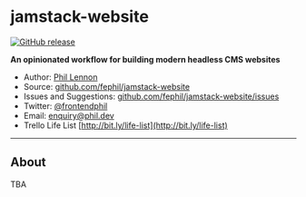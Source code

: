 # jamstack-website

[![GitHub release](https://img.shields.io/github/release/fephil/jamstack-website.svg?maxAge=2592000)](https://github.com/fephil/jamstack-website/releases)

**An opinionated workflow for building modern headless CMS websites**

* Author: [Phil Lennon](https://phil.dev)
* Source: [github.com/fephil/jamstack-website](https://github.com/fephil/jamstack-website)
* Issues and Suggestions: [github.com/fephil/jamstack-website/issues](https://github.com/fephil/jamstack-website/issues)
* Twitter: [@frontendphil](https://twitter.com/frontendphil)
* Email: [enquiry@phil.dev](mailto:enquiry@phil.dev)
* Trello Life List [http://bit.ly/life-list](http://bit.ly/life-list)

***

## About

TBA
